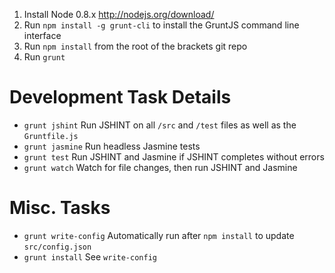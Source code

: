 1. Install Node 0.8.x http://nodejs.org/download/
2. Run ``npm install -g grunt-cli`` to install the GruntJS command line interface
3. Run ``npm install`` from the root of the brackets git repo
4. Run ``grunt``

# Development Task Details

* ``grunt jshint`` Run JSHINT on all ``/src`` and ``/test`` files as well as the ``Gruntfile.js``
* ``grunt jasmine`` Run headless Jasmine tests
* ``grunt test`` Run JSHINT and Jasmine if JSHINT completes without errors
* ``grunt watch`` Watch for file changes, then run JSHINT and Jasmine

# Misc. Tasks

* ``grunt write-config`` Automatically run after ``npm install`` to update ``src/config.json``
* ``grunt install`` See ``write-config``
